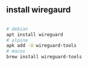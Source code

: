 
## install wiregaurd
```bash

# debian
apt install wireguard
# alpine
apk add -U wireguard-tools
# macos
brew install wireguard-tools

```
